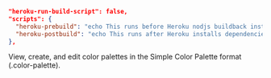 
```json
"heroku-run-build-script": false,
"scripts": {
  "heroku-prebuild": "echo This runs before Heroku nodjs buildback installs dependencies. Ensuring monorepo setup... && pwd && test -f Procfile && yarn global add bolt",
  "heroku-postbuild": "echo This runs after Heroku installs dependencies, but before Heroku prunes and caches dependencies. && pwd && ls -l && bolt"
},
```


View, create, and edit color palettes in the Simple Color Palette format (.color-palette).
